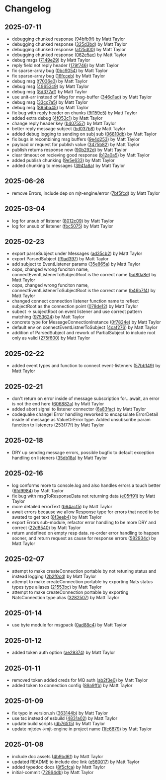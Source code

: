 # Changelog


## 2025-07-11
- debugging chunked response ([94bfb9f](https://github.com/mjt-engine/message/commit/94bfb9f3b2f84effe2c4a9a5a73076cbfe351a1a)) by Matt Taylor
- debugging chunked response ([325d3bd](https://github.com/mjt-engine/message/commit/325d3bd9ba3f703a24c19379b5c1387785b4f47e)) by Matt Taylor
- debugging chunked response ([af25d00](https://github.com/mjt-engine/message/commit/af25d00bec4e44d21e4cd386c60cbbb4927c78a3)) by Matt Taylor
- debugging chunked response ([062e5ac](https://github.com/mjt-engine/message/commit/062e5ac43567934c924268cd9704f840f5b68e49)) by Matt Taylor
- debug msgs ([7149e29](https://github.com/mjt-engine/message/commit/7149e29b8d73a2b1daa822c1f0407294e265bccf)) by Matt Taylor
- reply field not reply header ([179f746](https://github.com/mjt-engine/message/commit/179f74657444bde3aa94fda309ba8954d78b01d5)) by Matt Taylor
- fix sparse-array bug ([0bc9054](https://github.com/mjt-engine/message/commit/0bc905495d0440bb073f66ccade521d2567f52d5)) by Matt Taylor
- fix sparse-array bug ([16fcceb](https://github.com/mjt-engine/message/commit/16fcceb7a4819e2f3f0c36aae5dbe10f1911fe2a)) by Matt Taylor
- debug msg ([f7036e3](https://github.com/mjt-engine/message/commit/f7036e313d59fab9172ae9c1260d96f1c7a57773)) by Matt Taylor
- debug msg ([49653c9](https://github.com/mjt-engine/message/commit/49653c9553799f079750e10c49c612499c4dbbfe)) by Matt Taylor
- debug msg ([8d377af](https://github.com/mjt-engine/message/commit/8d377affe8b5753c834052c22e42c2f3a300d332)) by Matt Taylor
- use unit-arr instead of Msg for msg-buffer ([346d1ad](https://github.com/mjt-engine/message/commit/346d1ad5e6401dc517064083ec4a104e6c2c7747)) by Matt Taylor
- debug msg ([33cc7a5](https://github.com/mjt-engine/message/commit/33cc7a51be119fd70927292f7b13af3df865af0f)) by Matt Taylor
- debug msg ([895ba45](https://github.com/mjt-engine/message/commit/895ba452b503ca609cab902fdd5a84ba19e39340)) by Matt Taylor
- fix bug with reply header on chunks ([9f159c5](https://github.com/mjt-engine/message/commit/9f159c5894b5ef2b72e41fff568a9d26c1685a24)) by Matt Taylor
- added extra debug ([4f053c1](https://github.com/mjt-engine/message/commit/4f053c1b7a65740819482c5a6626faf388ef268f)) by Matt Taylor
- change reply header key ([b407557](https://github.com/mjt-engine/message/commit/b40755767b130798d28a9e9cb35ba7c27b005523)) by Matt Taylor
- better reply message subject ([bd037b8](https://github.com/mjt-engine/message/commit/bd037b842916d9f6c5a4264afbeb2cbb5b51b8f1)) by Matt Taylor
- added debug logging to sending on subj sub ([06810db](https://github.com/mjt-engine/message/commit/06810dbc201e1131812d28365c7e45486c779b72)) by Matt Taylor
- fix bugs in recombining msg buffers ([9e4d253](https://github.com/mjt-engine/message/commit/9e4d2536843cdfed984089b200f90e309c8dce2a)) by Matt Taylor
- payload or request for publish value ([3475b82](https://github.com/mjt-engine/message/commit/3475b822a72f0a6a4f1ed931efe976d163b803f5)) by Matt Taylor
- publish returns response now ([90b292d](https://github.com/mjt-engine/message/commit/90b292df351c396c6069477b84af89a238fafa9c)) by Matt Taylor
- clear timeout on recieving good response ([b12a0a5](https://github.com/mjt-engine/message/commit/b12a0a512859038ce64ae36eaa83ee71a0c00a8e)) by Matt Taylor
- added publish chunking ([9e5e633](https://github.com/mjt-engine/message/commit/9e5e6338b26d2f39499d545d8284d168cf134643)) by Matt Taylor
- added chunking to messages ([3941a8a](https://github.com/mjt-engine/message/commit/3941a8a33ae33884669f182d4160d4b6a3e9a824)) by Matt Taylor

## 2025-06-26
- remove Errors, include dep on mjt-engine/error ([7bf5fcd](https://github.com/mjt-engine/message/commit/7bf5fcdaf0a5df657522d6e68e044987c91948bc)) by Matt Taylor

## 2025-03-04
- log for unsub of listener ([8012c09](https://github.com/mjt-engine/message/commit/8012c09cdd3b96c1359e36d803ab76782557b054)) by Matt Taylor
- log for unsub of listener ([fbc5075](https://github.com/mjt-engine/message/commit/fbc5075d161095d975a0bfd32adee5aab69a925c)) by Matt Taylor

## 2025-02-23
- export parseSubject under Messages ([ad35cb2](https://github.com/mjt-engine/message/commit/ad35cb2526309d278dac8832e456c7f7030ad828)) by Matt Taylor
- export ParsedSubject ([f9ad397](https://github.com/mjt-engine/message/commit/f9ad39744b564f1643373f66197667762ab84b9d)) by Matt Taylor
- add subject to EventListener params ([35e865a](https://github.com/mjt-engine/message/commit/35e865a7dad46facf8a2d0202b6fe3b6620fcb48)) by Matt Taylor
- oops, changed wrong funciton name, connectEventListenerToSubjectRoot is the correct name ([5d80a8e](https://github.com/mjt-engine/message/commit/5d80a8e92e0ac46c0f6a83af582074e1c127dc17)) by Matt Taylor
- oops, changed wrong funciton name, connectEventListenerToSubjectRoot is the correct name ([b46b7f4](https://github.com/mjt-engine/message/commit/b46b7f4fc256e1aa4af0ab7c82d6cde9ae8c0cc0)) by Matt Taylor
- changed connect connection listener function name to reflect subjectRoot as the connection point ([078de12](https://github.com/mjt-engine/message/commit/078de1207b3dc4883cfc067ccad4a47c71080bce)) by Matt Taylor
- subect -> subjectRoot on event listener and use correct pattern matching ([9753624](https://github.com/mjt-engine/message/commit/975362447aadd0510d958b529edd0d1c856cd7e2)) by Matt Taylor
- concrete type for MessageConnectionInstance ([0f7824e](https://github.com/mjt-engine/message/commit/0f7824edd5df6440ae947b528e3ce5f91bf8ec92)) by Matt Taylor
- default env on connectEventListnerToSubject ([4caf276](https://github.com/mjt-engine/message/commit/4caf2767fa685f8eb7d0998a96da3e1b952caba3)) by Matt Taylor
- addition of ParsedSubject and rework of PartialSubject to include root only as valid ([275f600](https://github.com/mjt-engine/message/commit/275f60025232468d9ac9dc61802dc90e399105b6)) by Matt Taylor

## 2025-02-22
- added event types and function to connect event-listeners ([57bb149](https://github.com/mjt-engine/message/commit/57bb1494ab7c23eedad6fe44f7a4666fe56b0590)) by Matt Taylor

## 2025-02-21
- don't return on error inside of message subscription for...await, an error is not the end here ([606882a](https://github.com/mjt-engine/message/commit/606882a8b0161b9f8ff3c3275dc1a4c940c1216b)) by Matt Taylor
- added abort signal to listener connector ([6a83fac](https://github.com/mjt-engine/message/commit/6a83fac773e61773ae7307c36be302828eaeecaa)) by Matt Taylor
- codequake change! Error handling reworked to encapsulate ErrorDetail inside of message as ValueOrError type. Added unsubscribe param function to listeners ([253f77f](https://github.com/mjt-engine/message/commit/253f77f2509350facf2537ae64eb263f97f82e2c)) by Matt Taylor

## 2025-02-18
- DRY up sending message errors, possible bugfix to default exception handling on listeners ([35db18a](https://github.com/mjt-engine/message/commit/35db18a77fbdc03b8f78d5af7333495230329bab)) by Matt Taylor

## 2025-02-16
- log conforms more to console.log and also handles errors a touch better ([6fd9984](https://github.com/mjt-engine/message/commit/6fd99840482ed19c6daa9ee288606a4eeb14461e)) by Matt Taylor
- fix bug with msgToResponseData not returning data ([e05ff91](https://github.com/mjt-engine/message/commit/e05ff910779f91efe5691caae913fa0f971923d0)) by Matt Taylor
- more detailed errorText ([b64acf5](https://github.com/mjt-engine/message/commit/b64acf5883f03649829533d46d43d0829922ea6f)) by Matt Taylor
- await errors because we allow Response type for errors that need to be awated to get text ([8f3eeb4](https://github.com/mjt-engine/message/commit/8f3eeb44b0fa3c8544afbec02eb0caa03abb1470)) by Matt Taylor
- export Errors sub-module, refactor error handling to be more DRY and correct ([22d8540](https://github.com/mjt-engine/message/commit/22d854067ccac56469dc66eb05a20b6f30f0487d)) by Matt Taylor
- return undefined on empty resp data. re-order error handling to happen sooner, and return request as cause for response errors ([582934c](https://github.com/mjt-engine/message/commit/582934c4ae3be64089bc13324af293f719757827)) by Matt Taylor

## 2025-02-07
- attempt to make createConnection portable by not retuning status and instead logging ([2b2f0cd](https://github.com/mjt-engine/message/commit/2b2f0cd2b14ccfa5835f5dd998414c5bf6634532)) by Matt Taylor
- attempt to make createConnection portable by exporting Nats status types type aliases ([21553bc](https://github.com/mjt-engine/message/commit/21553bc88c4126c918afda10446c47e83efe5626)) by Matt Taylor
- attempt to make createConnection portable by exporting NatsConnection type alias ([3282507](https://github.com/mjt-engine/message/commit/32825078521f6acb0237f0882a40ca775f5d4ac4)) by Matt Taylor

## 2025-01-14
- use byte module for msgpack ([0ad88c4](https://github.com/mjt-engine/message/commit/0ad88c4410e341d06b7b1f03142438e3aedce585)) by Matt Taylor

## 2025-01-12
- added token auth option ([ae29374](https://github.com/mjt-engine/message/commit/ae293741bce6f1d8bb3e419ec861c84612253454)) by Matt Taylor

## 2025-01-11
- removed token added creds for MQ auth ([ab2f3e0](https://github.com/mjt-engine/message/commit/ab2f3e05a3f1ef36612dd1b78485c09fe2100109)) by Matt Taylor
- added token to connection config ([89a9ffb](https://github.com/mjt-engine/message/commit/89a9ffb4e4b3bcb5b0d696b01fb56421eb4dd586)) by Matt Taylor

## 2025-01-09
- fix typo in version.sh ([363144b](https://github.com/mjt-engine/message/commit/363144b35fe39fb76a63c54e924921571158c604)) by Matt Taylor
- use tsc instead of esbuild ([4831a02](https://github.com/mjt-engine/message/commit/4831a026cd528819aa00232962b62c00980503fc)) by Matt Taylor
- update build scripts ([db76515](https://github.com/mjt-engine/message/commit/db76515a64bcd4566be8bc47678f89b8d6a4bf4f)) by Matt Taylor
- update mjtdev->mjt-engine in project name ([1fc6879](https://github.com/mjt-engine/message/commit/1fc687928574b4654a281068d4630422667cbc44)) by Matt Taylor

## 2025-01-08
- include doc assets ([4b9bd6f](https://github.com/mjt-engine/message/commit/4b9bd6f6ad07e21b5e857493ae66f2e2a5ce63ee)) by Matt Taylor
- updated README to include doc link ([e560017](https://github.com/mjt-engine/message/commit/e560017fdb79b66beebae7902c1625d407ac04e2)) by Matt Taylor
- added typedoc docs ([8f5cfca](https://github.com/mjt-engine/message/commit/8f5cfcad2b4cbd81e0965ca6388d8e9032d646dd)) by Matt Taylor
- initial-commit ([72864db](https://github.com/mjt-engine/message/commit/72864db36206d501966af068a54ae7ff996ae5d7)) by Matt Taylor
